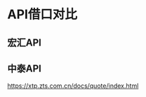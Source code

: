 API借口对比
==================

宏汇API
------------------


中泰API
------------------
https://xtp.zts.com.cn/docs/quote/index.html

